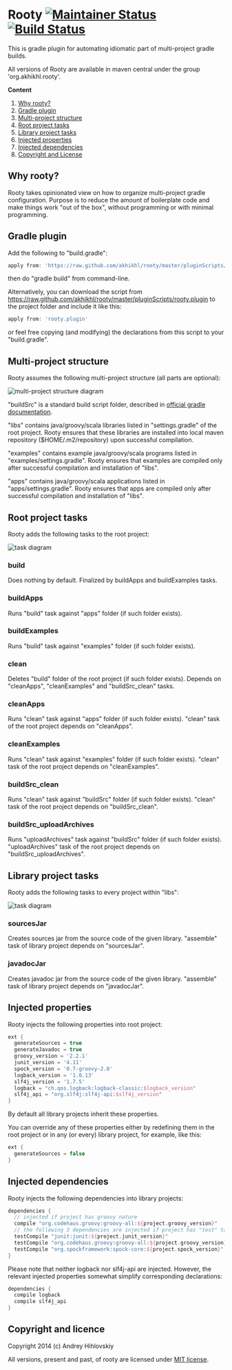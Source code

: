 # Rooty [![Maintainer Status](http://stillmaintained.com/akhikhl/rooty.png)](http://stillmaintained.com/akhikhl/rooty) [![Build Status](https://travis-ci.org/akhikhl/rooty.png?branch=master)](https://travis-ci.org/akhikhl/rooty)

This is gradle plugin for automating idiomatic part of multi-project gradle builds.

All versions of Rooty are available in maven central under the group 'org.akhikhl.rooty'.

**Content**

1. [Why rooty?](#why-rooty)
2. [Gradle plugin](#gradle-plugin)
3. [Multi-project structure](#multi-project-structure)
4. [Root project tasks](#root-project-tasks)
5. [Library project tasks](#library-project-tasks)
6. [Injected properties](#injected-properties)
7. [Injected dependencies](#injected-dependencies)
8. [Copyright and License](#copyright-and-license)

## Why rooty?

Rooty takes opinionated view on how to organize multi-project gradle configuration.
Purpose is to reduce the amount of boilerplate code and make things work "out of the box",
without programming or with minimal programming.

## Gradle plugin

Add the following to "build.gradle":

```groovy
apply from: 'https://raw.github.com/akhikhl/rooty/master/pluginScripts/rooty.plugin'
```

then do "gradle build" from command-line.

Alternatively, you can download the script from https://raw.github.com/akhikhl/rooty/master/pluginScripts/rooty.plugin 
to the project folder and include it like this:

```groovy
apply from: 'rooty.plugin'
```

or feel free copying (and modifying) the declarations from this script to your "build.gradle".

## Multi-project structure

Rooty assumes the following multi-project structure (all parts are optional):

![multi-project structure diagram](https://raw.github.com/akhikhl/rooty/master/doc/multi_project_structure.png "Multi-project structure")

"buildSrc" is a standard build script folder, described in 
[official gradle documentation](http://www.gradle.org/docs/current/userguide/organizing_build_logic.html#sec:build_sources).

"libs" contains java/groovy/scala libraries listed in "settings.gradle" of the root project.
Rooty ensures that these libraries are installed into local maven repository ($HOME/.m2/repository)
upon successful compilation.

"examples" contains example java/groovy/scala programs listed in "examples/settings.gradle".
Rooty ensures that examples are compiled only after successful compilation and installation of "libs".

"apps" contains java/groovy/scala applications listed in "apps/settings.gradle".
Rooty ensures that apps are compiled only after successful compilation and installation of "libs".

## Root project tasks

Rooty adds the following tasks to the root project:

![task diagram](https://raw.github.com/akhikhl/rooty/master/doc/rootproject_tasks_diagram.png "Root project tasks")

### build

Does nothing by default. Finalized by buildApps and buildExamples tasks.

### buildApps

Runs "build" task against "apps" folder (if such folder exists).

### buildExamples

Runs "build" task against "examples" folder (if such folder exists).

### clean

Deletes "build" folder of the root project (if such folder exists). 
Depends on "cleanApps", "cleanExamples" and "buildSrc_clean" tasks.

### cleanApps

Runs "clean" task against "apps" folder (if such folder exists).
"clean" task of the root project depends on "cleanApps".

### cleanExamples

Runs "clean" task against "examples" folder (if such folder exists).
"clean" task of the root project depends on "cleanExamples".

### buildSrc_clean

Runs "clean" task against "buildSrc" folder (if such folder exists).
"clean" task of the root project depends on "buildSrc_clean".

### buildSrc_uploadArchives

Runs "uploadArchives" task against "buildSrc" folder (if such folder exists).
"uploadArchives" task of the root project depends on "buildSrc_uploadArchives".

## Library project tasks

Rooty adds the following tasks to every project within "libs":

![task diagram](https://raw.github.com/akhikhl/rooty/master/doc/libproject_tasks_diagram.png "Library project tasks")

### sourcesJar

Creates sources jar from the source code of the given library.
"assemble" task of library project depends on "sourcesJar".

### javadocJar

Creates javadoc jar from the source code of the given library.
"assemble" task of library project depends on "javadocJar".

## Injected properties

Rooty injects the following properties into root project:

```groovy
ext {
  generateSources = true
  generateJavadoc = true
  groovy_version = '2.2.1'
  junit_version = '4.11'
  spock_version = '0.7-groovy-2.0'
  logback_version = '1.0.13'
  slf4j_version = '1.7.5'
  logback = "ch.qos.logback:logback-classic:$logback_version"
  slf4j_api = "org.slf4j:slf4j-api:$slf4j_version"
}
```

By default all library projects inherit these properties.

You can override any of these properties either by redefining them in the root project
or in any (or every) library project, for example, like this:

```groovy
ext {
  generateSources = false
}
```

## Injected dependencies

Rooty injects the following dependencies into library projects:

```groovy
dependencies {
  // injected if project has groovy nature
  compile "org.codehaus.groovy:groovy-all:${project.groovy_version}"
  // the following 3 dependencies are injected if project has "test" task
  testCompile "junit:junit:${project.junit_version}"
  testCompile "org.codehaus.groovy:groovy-all:${project.groovy_version}"  
  testCompile "org.spockframework:spock-core:${project.spock_version}"
}
```
Please note that neither logback nor slf4j-api are injected. However, the relevant
injected properties somewhat simplify corresponding declarations:

```groovy
dependencies {
  compile logback
  compile slf4j_api
}
```

## Copyright and licence

Copyright 2014 (c) Andrey Hihlovskiy

All versions, present and past, of rooty are licensed under [MIT license](license.txt).
